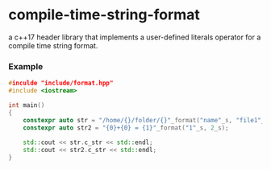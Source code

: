 # compile-time-string-format
a c++17 header library that implements a user-defined literals operator for a compile time string format.
### Example

```c++
#inculde "include/format.hpp"
#include <iostream>

int main()
{
    constexpr auto str = "/home/{}/folder/{}"_format("name"_s, "file1"_s);
    constexpr auto str2 = "{0}+{0} = {1}"_format("1"_s, 2_s);
    
    std::cout << str.c_str << std::endl;
    std::cout << str2.c_str << std::endl;
}
```
